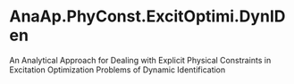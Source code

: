 # AnaAp.PhyConst.ExcitOptimi.DynIDen
An Analytical Approach for Dealing with Explicit Physical Constraints in Excitation Optimization Problems of Dynamic Identification
